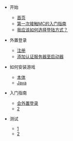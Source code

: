 <!-- docs/_sidebar.md -->

* 开始

    * [首页]()
    * [第一次接触MC的入门指南](first/main-old)
    * [我应该如何选择登陆方式？](first/what-should-i-login)

* 外置登录

    * [注册](login/register)
    * [添加认证服务器至启动器](login/authServer)

* 如何安装游戏

    * [本体](setup/game)
    * [Java](setup/java)

* 入门指南

    * [会外置登录](start/canLogin)
    * [2](setup/java)

* 测试

    * [1](setup/game)
    * [2](setup/java)



